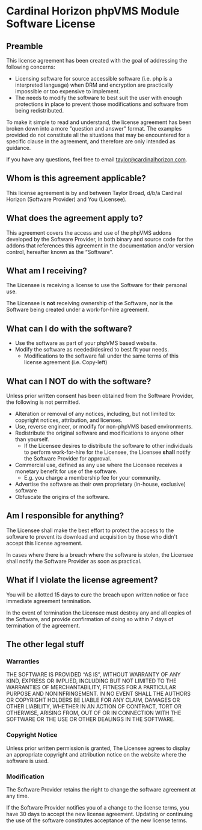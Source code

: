 # Cardinal Horizon phpVMS Module Software License

## Preamble

This license agreement has been created with the goal of addressing the following concerns:

* Licensing software for source accessible software (i.e. php is a interpreted language) when DRM and encryption are 
practically impossible or too expensive to implement.
* The needs to modify the software to best suit the user with enough protections in place to prevent those modifications
and software from being redistributed.

To make it simple to read and understand, the license agreement has been broken down into a more "question and answer"
format. The examples provided do not constitute all the situations that may be encountered for a specific clause in the
agreement, and therefore are only intended as guidance.

If you have any questions, feel free to email taylor@cardinalhorizon.com.

## Whom is this agreement applicable?

This license agreement is by and between Taylor Broad, d/b/a Cardinal Horizon (Software Provider) and You (Licensee).

## What does the agreement apply to?

This agreement covers the access and use of the phpVMS addons developed by the Software Provider, in both binary and 
source code for the addons that references this agreement in the documentation and/or version control, hereafter known as the “Software”.

## What am I receiving?
The Licensee is receiving a license to use the Software for their personal use.

The Licensee is **not** receiving ownership of the Software, nor is the Software being created under a work-for-hire agreement.

## What can I do with the software?

- Use the software as part of your phpVMS based website. 
- Modify the software as needed/desired to best fit your needs.
  - Modifications to the software fall under the same terms of this license agreement (i.e. Copy-left)

## What can I NOT do with the software?

Unless prior written consent has been obtained from the Software Provider, the following is not permitted.

- Alteration or removal of any notices, including, but not limited to: copyright notices, attribution, and licenses.
- Use, reverse engineer, or modify for non-phpVMS based environments.
- Redistribute the original software and modifications to anyone other than yourself.
  - If the Licensee desires to distribute the software to other individuals to perform work-for-hire for the Licensee, the Licensee
**shall** notify the Software Provider for approval.
- Commercial use, defined as any use where the Licensee receives a monetary benefit for use of the software.
  - E.g. you charge a membership fee for your community.
- Advertise the software as their own proprietary (in-house, exclusive) software
- Obfuscate the origins of the software.

## Am I responsible for anything?
The Licensee shall make the best effort to protect the access to the software to prevent its download and acquisition
by those who didn't accept this license agreement.

In cases where there is a breach where the software is stolen, the Licensee shall notify the Software Provider as soon
as practical.

## What if I violate the license agreement?
You will be allotted 15 days to cure the breach upon written notice or face immediate agreement termination.

In the event of termination the Licensee must destroy any and all copies of the Software, and provide confirmation of
doing so within 7 days of termination of the agreement.

## The other legal stuff
### Warranties

THE SOFTWARE IS PROVIDED “AS IS”, WITHOUT WARRANTY OF ANY KIND, EXPRESS OR IMPLIED, INCLUDING BUT NOT LIMITED TO THE
WARRANTIES OF MERCHANTABILITY, FITNESS FOR A PARTICULAR PURPOSE AND NONINFRINGEMENT. IN NO EVENT SHALL THE AUTHORS OR
COPYRIGHT HOLDERS BE LIABLE FOR ANY CLAIM, DAMAGES OR OTHER LIABILITY, WHETHER IN AN ACTION OF CONTRACT, TORT OR
OTHERWISE, ARISING FROM, OUT OF OR IN CONNECTION WITH THE SOFTWARE OR THE USE OR OTHER DEALINGS IN THE SOFTWARE.

### Copyright Notice
Unless prior written permission is granted, The Licensee agrees to display an appropriate copyright and attribution notice
on the website where the software is used.

### Modification

The Software Provider retains the right to change the software agreement at any time.

If the Software Provider notifies you of a change to the license terms, you have 30 days to accept the new license agreement.
Updating or continuing the use of the software constitutes acceptance of the new license terms.
